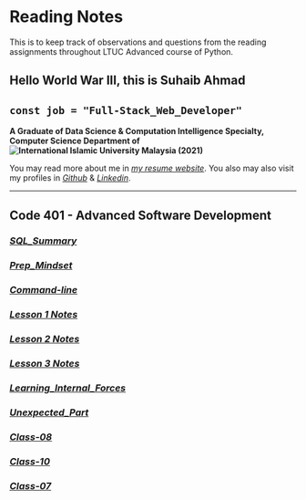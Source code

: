 # Reading Notes

This is to keep track of observations and questions from the reading assignments throughout LTUC Advanced course of Python.

## Hello World War III, this is Suhaib Ahmad

## `const job = "Full-Stack_Web_Developer"`

**A Graduate of Data Science & Computation Intelligence Specialty, Computer Science Department of ![International Islamic University Malaysia (2021)](https://upload.wikimedia.org/wikipedia/commons/f/f7/IIUM_Logo_.svg)**

You may read more about me in *[my resume website](https://suhaib.dev)*. You also may also visit my profiles in *[Github](https://github.com/makkahwi/)* & *[Linkedin](https://www.linkedin.com/in/makkahwi/)*.

---

## Code 401 - Advanced Software Development

### *[SQL_Summary](/SQL/README.md)*

### *[Prep_Mindset](/Prep_Mindset/README.md)*

### *[Command-line](/Command-line/README.md)*

### *[Lesson 1 Notes](/Lesson-1/README.md)*

### *[Lesson 2 Notes](/Lesson-2/README.md)*

### *[Lesson 3 Notes](/Lesson-3/README.md)*

### *[Learning_Internal_Forces](/Learning_Forces/README.md)*

### *[Unexpected_Part](/Unexpected_Part/README.md)*

### *[Class-08](/Class-08/README.md)*

### *[Class-10](/Class-10/README.md)*

### *[Class-07](/Class-07/README.md)*
